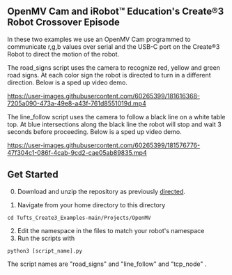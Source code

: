 ## OpenMV Cam and iRobot™ Education's Create®3 Robot Crossover Episode

In these two examples we use an OpenMV Cam programmed to communicate r,g,b values over serial and the USB-C port on the Create®3 Robot to direct the motion of the robot. 

The road_signs script uses the camera to recognize red, yellow and green road signs. At each color sign the robot is directed to turn in a different direction. Below is a sped up video demo. 


https://user-images.githubusercontent.com/60265399/181616368-7205a090-473a-49e8-a43f-761d8551019d.mp4



The line_follow script uses the camera to follow a black line on a white table top. At blue intersections along the black line the robot will stop and wait 3 seconds before proceeding.
Below is a sped up video demo.



https://user-images.githubusercontent.com/60265399/181576776-47f304c1-086f-4cab-9cd2-cae05ab89835.mp4

## Get Started

0. Download and unzip the repository as previously [directed](https://github.com/brianabouchard/Tufts_Create3_Examples/blob/main/README.md).

1. Navigate from your home directory to this directory 
```
cd Tufts_Create3_Examples-main/Projects/OpenMV
```
2. Edit the namespace in the files to match your robot's namespace
3. Run the scripts with 
```
python3 [script_name].py
```

The script names are "road_signs" and "line_follow" and "tcp_node" . 

